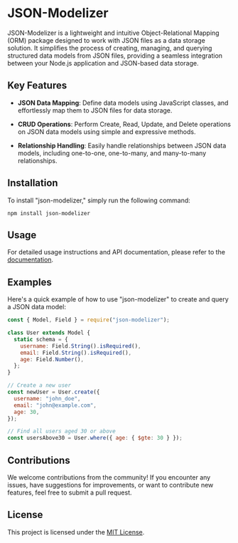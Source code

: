 # JSON-Modelizer

JSON-Modelizer is a lightweight and intuitive Object-Relational Mapping (ORM) package designed to work with JSON files as a data storage solution. It simplifies the process of creating, managing, and querying structured data models from JSON files, providing a seamless integration between your Node.js application and JSON-based data storage.

## Key Features

- **JSON Data Mapping**: Define data models using JavaScript classes, and effortlessly map them to JSON files for data storage.

- **CRUD Operations**: Perform Create, Read, Update, and Delete operations on JSON data models using simple and expressive methods.

- **Relationship Handling**: Easily handle relationships between JSON data models, including one-to-one, one-to-many, and many-to-many relationships.

## Installation

To install "json-modelizer," simply run the following command:

```
npm install json-modelizer
```

## Usage

For detailed usage instructions and API documentation, please refer to the [documentation](DOCS.md).

## Examples

Here's a quick example of how to use "json-modelizer" to create and query a JSON data model:

```javascript
const { Model, Field } = require("json-modelizer");

class User extends Model {
  static schema = {
    username: Field.String().isRequired(),
    email: Field.String().isRequired(),
    age: Field.Number(),
  };
}

// Create a new user
const newUser = User.create({
  username: "john_doe",
  email: "john@example.com",
  age: 30,
});

// Find all users aged 30 or above
const usersAbove30 = User.where({ age: { $gte: 30 } });
```

## Contributions

We welcome contributions from the community! If you encounter any issues, have suggestions for improvements, or want to contribute new features, feel free to submit a pull request.

## License

This project is licensed under the [MIT License](LICENSE).
